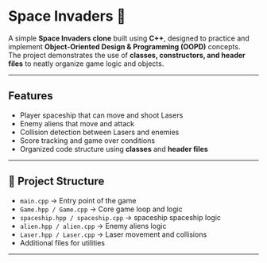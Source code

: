 # Space Invaders 👾

A simple **Space Invaders clone** built using **C++**, designed to practice and implement **Object-Oriented Design & Programming (OOPD)** concepts.  
The project demonstrates the use of **classes, constructors, and header files** to neatly organize game logic and objects.

---

##  Features
- Player spaceship that can move and shoot Lasers  
- Enemy aliens that move and attack  
- Collision detection between Lasers and enemies  
- Score tracking and game over conditions  
- Organized code structure using **classes** and **header files**

---

## 📂 Project Structure
- `main.cpp` → Entry point of the game  
- `Game.hpp / Game.cpp` → Core game loop and logic  
- `spaceship.hpp / spaceship.cpp` → spaceship spaceship logic  
- `alien.hpp / alien.cpp` → Enemy aliens logic  
- `Laser.hpp / Laser.cpp` → Laser movement and collisions  
- Additional files for utilities

---
